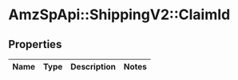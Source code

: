 # AmzSpApi::ShippingV2::ClaimId

## Properties
Name | Type | Description | Notes
------------ | ------------- | ------------- | -------------

